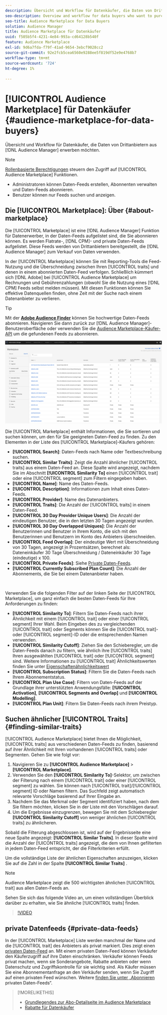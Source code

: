 ```yaml
---
description: Übersicht und Workflow für Datenkäufer, die Daten von Drittanbietern über Audience Manager erwerben möchten
seo-description: Overview and workflow for data buyers who want to purchase third-party data from within Audience Manager
seo-title: Audience Marketplace for Data Buyers
solution: Audience Manager
title: Audience Marketplace für Datenkäufer
uuid: f505b5f4-4231-4e84-993a-cd64128b540f
feature: Audience Marketplace
exl-id: 9d6a7fda-f79f-41ad-9654-3ebcf9028cc2
source-git-commit: 92e2fcb5cea6560e9288ee5f819df52e9e4768b7
workflow-type: tm+mt
source-wordcount: '724'
ht-degree: 1%

---
```


# [!UICONTROL Audience Marketplace] für Datenkäufer {#audience-marketplace-for-data-buyers}

Übersicht und Workflow für Datenkäufer, die Daten von Drittanbietern aus [!DNL Audience Manager] erwerben möchten.

>[!NOTE]
>[Rollenbasierte Berechtigungen](../../../reporting/reports-dashboard.md) steuern den Zugriff auf [!UICONTROL Audience Marketplace] Funktionen.
>
>* Administratoren können Daten-Feeds erstellen, Abonnenten verwalten und Daten-Feeds abonnieren.
>* Benutzer können nur Feeds suchen und anzeigen.

## Die [!UICONTROL Marketplace]: Über {#about-marketplace}

Die [!UICONTROL Marketplace] ist eine [!DNL Audience Manager] Funktion für Datenerwerber, in der Daten-Feeds aufgelistet sind, die Sie abonnieren können. Es werden Flatrate-, [!DNL CPM]- und private Daten-Feeds aufgelistet. Diese Feeds werden von Drittanbietern bereitgestellt, die [!DNL Audience Manager] zum Verkauf von Daten verwenden.

In der [!UICONTROL Marketplace] können Sie mit Reporting-Tools die Feed-Nutzung und die Überschneidung zwischen Ihren [!UICONTROL traits] und denen in einem abonnierten Daten-Feed verfolgen. Schließlich kümmert sich [!DNL Adobe] bei [!UICONTROL Audience Marketplace] um Rechnungen und Gebührenzahlungen (obwohl Sie die Nutzung eines [!DNL CPM] Feeds selbst melden müssen). Mit diesen Funktionen können Sie effektive Datenquellen finden, ohne Zeit mit der Suche nach einem Datenanbieter zu verlieren.

>[!TIP]
>
>Mit der **[Adobe Audience Finder](https://www.adobe-audience-finder.com/)** können Sie hochwertige Daten-Feeds abonnieren. Navigieren Sie dann zurück zur [!DNL Audience Manager]-Benutzeroberfläche oder verwenden Sie die [Audience Marketplace-Käufer-API](https://bank.demdex.com/portal/swagger/index.html#/Audience_Marketplace_Buyer_API) um die gefundenen Feeds zu abonnieren.

![Einkäufer-Marktplatz-Übersicht](assets/buyer-marketplace-overview.png)

Die [!UICONTROL Marketplace] enthält Informationen, die Sie sortieren und suchen können, um den für Sie geeigneten Daten-Feed zu finden. Zu den Elementen in der Liste des [!UICONTROL Marketplace]-Käufers gehören:

* **[!UICONTROL Search]**: Daten-Feeds nach Name oder Textbeschreibung suchen.
* **[!UICONTROL Similar Traits]**: Zeigt die Anzahl ähnlicher [!UICONTROL traits] aus einem Daten-Feed an. Diese Spalte wird angezeigt, nachdem Sie im Abschnitt **[!UICONTROL Similarity To]** einen [!UICONTROL trait] oder eine [!UICONTROL segment] zum Filtern eingegeben haben.
* **[!UICONTROL Name]**: Name des Daten-Feeds.
* **[!UICONTROL Description]**: Informationen zum Inhalt eines Daten-Feeds.
* **[!UICONTROL Provider]**: Name des Datenanbieters.
* **[!UICONTROL Traits]**: Die Anzahl der [!UICONTROL traits] in einem Daten-Feed.
* **[!UICONTROL 30 Day Provider Unique Users]**: Die Anzahl der eindeutigen Benutzer, die in den letzten 30 Tagen angezeigt wurden.
* **[!UICONTROL 30 Day Overlapped Uniques]**: Die Anzahl der Benutzerinnen und Benutzer in Ihrem Konto, die sich mit den Benutzerinnen und Benutzern im Konto des Anbieters überschneiden.
* **[!UICONTROL Feed Overlap]**: Der eindeutige Wert mit Überschneidung von 30 Tagen, angezeigt in Prozentsätzen, berechnet als: Dateneinkäufer 30 Tage Überschneidung / Dateneinkäufer 30 Tage (eindeutige) x 100.
* **[!UICONTROL Private Feeds]**: Siehe [Private Daten-Feeds](../../../features/audience-marketplace/marketplace-private-feeds.md).
* **[!UICONTROL Currently Subscribed Plan Count]**: Die Anzahl der Abonnements, die Sie bei einem Datenanbieter haben.

 

Verwenden Sie die folgenden Filter auf der linken Seite der [!UICONTROL Marketplace], um ganz einfach die besten Daten-Feeds für Ihre Anforderungen zu finden:

* **[!UICONTROL Similarity To]**: Filtern Sie Daten-Feeds nach ihrer Ähnlichkeit mit einem [!UICONTROL trait] oder einer [!UICONTROL segment] Ihrer Wahl. Beim Eingeben des zu vergleichenden [!UICONTROL trait] oder Segments können Sie die [!UICONTROL trait]- oder [!UICONTROL segment]-ID oder die entsprechenden Namen verwenden.
* **[!UICONTROL Similarity Cutoff]**: Ziehen Sie den Schieberegler, um die Daten-Feeds danach zu filtern, wie ähnlich ihre [!UICONTROL traits] Ihren ausgewählten [!UICONTROL trait] oder [!UICONTROL segment] sind. Weitere Informationen zu [!UICONTROL trait] Ähnlichkeitswerten finden Sie unter [Eigenschaftenähnlichkeitswert](../../segments/trait-recommendations.md#trait-similarity-score)
* **[!UICONTROL Subscription Status]**: Filtern Sie die Daten-Feeds nach Ihrem Abonnementstatus.
* **[!UICONTROL Plan Use Case]**: Filtern von Daten-Feeds auf der Grundlage ihrer unterstützten Anwendungsfälle: **[!UICONTROL Activation]**, **[!UICONTROL Segments and Overlap]** und **[!UICONTROL Modelling]**.
* **[!UICONTROL Plan Unit]**: Filtern Sie Daten-Feeds nach ihrem Preistyp.

## Suchen ähnlicher [!UICONTROL Traits] {#finding-similar-traits}

[!UICONTROL Audience Marketplace] bietet Ihnen die Möglichkeit, [!UICONTROL traits] aus verschiedenen Daten-Feeds zu finden, basierend auf ihrer Ähnlichkeit mit Ihren vorhandenen [!UICONTROL traits] oder Segmenten. Gehen Sie wie folgt vor:

1. Navigieren Sie zu **[!UICONTROL Audience Marketplace]** > **[!UICONTROL Marketplace]**.
2. Verwenden Sie den **[!UICONTROL Similarity To]**-Selektor, um zwischen der Filterung nach einem [!UICONTROL trait] oder einer [!UICONTROL segment] zu wählen. Sie können nach [!UICONTROL trait]/[!UICONTROL segment] ID oder Namen filtern. Das Suchfeld zeigt automatisch relevante Vorschläge basierend auf Ihrer Eingabe an.
3. Nachdem Sie das Merkmal oder Segment identifiziert haben, nach dem Sie filtern möchten, klicken Sie in der Liste mit den Vorschlägen darauf.
4. Um die Ergebnisse einzugrenzen, bewegen Sie mit dem Schieberegler **[!UICONTROL Similarity Cutoff]** von weniger ähnlichen [!UICONTROL traits] zu ähnlicheren.

Sobald die Filterung abgeschlossen ist, wird auf der Ergebnisseite eine neue Spalte angezeigt: **[!UICONTROL Similar Traits]**. In dieser Spalte wird die Anzahl der [!UICONTROL traits] angezeigt, die dem von Ihnen gefilterten in jedem Daten-Feed entspricht, der die Filterkriterien erfüllt.

Um die vollständige Liste der ähnlichen Eigenschaften anzuzeigen, klicken Sie auf die Zahl in der Spalte **[!UICONTROL Similar Traits]** .

>[!NOTE]
>
> Audience Marketplace zeigt die 500 wichtigsten ähnlichen [!UICONTROL trait] aus allen Daten-Feeds an.

Sehen Sie sich das folgende Video an, um einen vollständigen Überblick darüber zu erhalten, wie Sie ähnliche [!UICONTROL traits] finden.

>[!VIDEO](https://video.tv.adobe.com/v/29370/)

## private Datenfeeds {#private-data-feeds}

In der [!UICONTROL Marketplace] Liste werden manchmal der Name und die [!UICONTROL trait] des Anbieters als privat markiert. Dies zeigt einen [privaten Daten-Feed](../../../features/audience-marketplace/marketplace-private-feeds.md) an. Mit einem privaten Daten-Feed können Verkäufer den Käuferzugriff auf ihre Daten einschränken. Verkäufer können Feeds privat machen, wenn sie Sonderangebote, Rabatte anbieten oder wenn Datenschutz und Zugriffskontrolle für sie wichtig sind. Als Käufer müssen Sie eine Abonnementanfrage an den Verkäufer senden, wenn Sie Zugriff auf einen privaten Feed wünschen. Weitere [ finden Sie unter „Abonnieren ](../../../features/audience-marketplace/marketplace-data-buyers/marketplace-manage-subscriptions.md#subscript-private-data-feed) privaten Daten-Feeds“.

>[!MORELIKETHIS]
>
>* [Grundlegendes zur Abo-Detailseite im Audience Marketplace](../../../features/audience-marketplace/marketplace-data-buyers/marketplace-manage-subscriptions.md#marketplace-buyer-details)
>* [Rabatte für Datenkäufer](../../../features/audience-marketplace/marketplace-data-buyers/marketplace-manage-subscriptions.md#buyer-discount)
